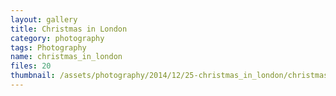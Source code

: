 ```yaml
---
layout: gallery
title: Christmas in London
category: photography
tags: Photography
name: christmas_in_london
files: 20
thumbnail: /assets/photography/2014/12/25-christmas_in_london/christmas_in_london-7.jpg
---
```

